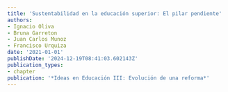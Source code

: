 ```yaml
---
title: 'Sustentabilidad en la educación superior: El pilar pendiente'
authors:
- Ignacio Oliva
- Bruna Garreton
- Juan Carlos Munoz
- Francisco Urquiza
date: '2021-01-01'
publishDate: '2024-12-19T08:41:03.602143Z'
publication_types:
- chapter
publication: '*Ideas en Educación III: Evolución de una reforma*'
---
```

